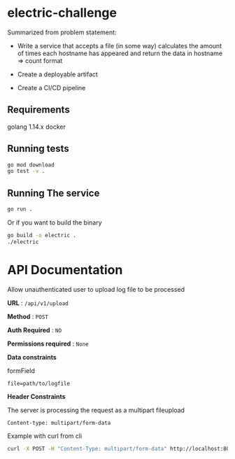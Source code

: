 # electric-challenge
Summarized from problem statement:

* Write a service that accepts a file
(in some way) calculates the amount of times each hostname has appeared and return
the data in hostname => count format

* Create a deployable artifact
* Create a CI/CD pipeline



## Requirements
golang 1.14.x
docker


## Running tests

```bash
go mod download
go test -v .
```

## Running The service
```bash
go run .
```

Or if you want to build the binary

```bash
go build -o electric .
./electric
```

# API Documentation

Allow unauthenticated user to upload log file to be processed

**URL** : `/api/v1/upload`

**Method** : `POST`

**Auth Required** : `NO`

**Permissions required** : `None`

**Data constraints**

formField
```
file=path/to/logfile
```

**Header Constraints**

The server is processing the request as a multipart fileupload

```
Content-type: multipart/form-data
```

Example with curl from cli

```bash
curl -X POST -H "Content-Type: multipart/form-data" http://localhost:8080/api/v1/upload -F "file=@./fixtures/electric.log"
```
